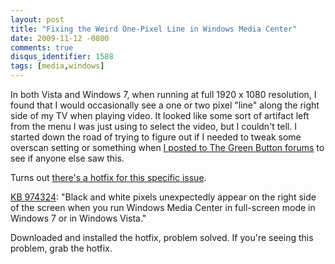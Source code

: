 ```yaml
---
layout: post
title: "Fixing the Weird One-Pixel Line in Windows Media Center"
date: 2009-11-12 -0800
comments: true
disqus_identifier: 1588
tags: [media,windows]
---
```

In both Vista and Windows 7, when running at full 1920 x 1080
resolution, I found that I would occasionally see a one or two pixel
"line" along the right side of my TV when playing video. It looked like
some sort of artifact left from the menu I was just using to select the
video, but I couldn't tell. I started down the road of trying to figure
out if I needed to tweak some overscan setting or something when [I
posted to The Green Button
forums](http://thegreenbutton.com/forums/p/81192/403439.aspx#403439) to
see if anyone else saw this.

Turns out [there's a hotfix for this specific
issue](http://support.microsoft.com/default.aspx/kb/974324).

[KB 974324](http://support.microsoft.com/default.aspx/kb/974324): "Black
and white pixels unexpectedly appear on the right side of the screen
when you run Windows Media Center in full-screen mode in Windows 7 or in
Windows Vista."

Downloaded and installed the hotfix, problem solved. If you're seeing
this problem, grab the hotfix.
